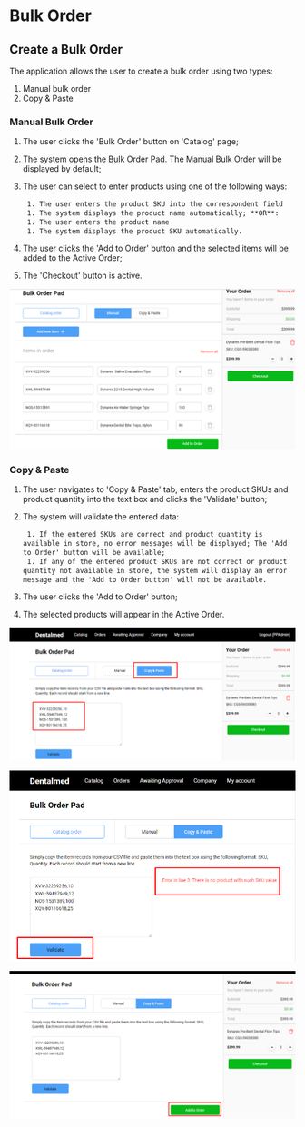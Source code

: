 # Bulk Order

## Create a Bulk Order

The application allows the user to create a bulk order using two types:

1. Manual bulk order
1. Copy & Paste

### Manual Bulk Order

1. The user clicks the 'Bulk Order' button on 'Catalog' page;
1. The system opens the Bulk Order Pad. The Manual Bulk Order will be displayed by default;
1. The user can select to enter products using one of the following ways:

        1. The user enters the product SKU into the correspondent field
        1. The system displays the product name automatically; **OR**:
        1. The user enters the product name
        1. The system displays the product SKU automatically. 
1. The user clicks the 'Add to Order' button and the selected items will be added to the Active Order;
1. The 'Checkout' button is active.

![Manual Bulk Update](media/screen-manual-bulk-update.png)

### Copy & Paste

1. The user navigates to 'Copy & Paste' tab, enters the product SKUs and product quantity into the text box and clicks the 'Validate' button;
1. The system will validate the entered data:

        1. If the entered SKUs are correct and product quantity is available in store, no error messages will be displayed; The 'Add to Order' button will be available;
        1. If any of the entered product SKUs are not correct or product quantity not available in store, the system will display an error message and the 'Add to Order button' will not be available. 

1. The user clicks the 'Add to Order' button;
1. The selected products will appear in the Active Order.

![Copy & Paste](media/screen-copypaste.png)

![Validate](media/screen-validation.png)

![Add to Order](media/screen-add-to-order.png)
